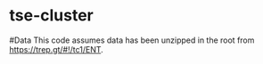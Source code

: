 # tse-cluster
#Data
This code assumes data has been unzipped in the root from https://trep.gt/#!/tc1/ENT. 
